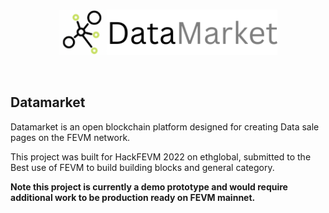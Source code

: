 <br/>
<p align='center'>
    <img src="./img/logo_trans.png" width=350/>
</p>

<br/>

Datamarket
---

Datamarket is an open blockchain platform designed for creating Data sale pages on the FEVM network. 

This project was built for HackFEVM 2022 on ethglobal, submitted to the Best use of FEVM to build building blocks and general category.

<b>Note this project is currently a demo prototype and would require additional work to be production ready on FEVM mainnet.</b>

<!--

### Motivation

Decentralized exchanges, also known as DEXs, are peer-to-peer marketplaces where cryptocurrency traders make transactions directly without handing over management of their funds to an intermediary or custodian.

For those vendors using existing software platforms (such as Flexport), much of the data is only held centrally within those platforms, subject to custom terms and conditions, and modifiable by their internal teams. Also often need to have a formal app B2B subscription plan.

Other common challenges that occur outside of platforms can include limitations from the non-universal nature of email (emails are private between sender and recipient), delays might not be accurately or consistently reported, and products might be lost.

### How it works

Users create data pages which are purchase pages for secured IPFS datasets.

DataMarket is self-governing. If a bad or inaccurate dataset is uploaded and sold, a purchaser or potential purchaser can flag the dataset as being fraudulent. The dataset page is locked after three flags.

To ensure that the data provides user satisfaction, the user is only paid out from the contract after three non-flagged successful sales, and each sale after that. This is done automatically via logic tied to the `purchaseData` contract method 

Each dataset cannot be modified after it is posted, but the price can be updated by the owner and it can be marked as inactive. A new page should be created if a dataset needs to be changed - this protects the mutability and trust of existing pages.


Using FEVM smart contracts, Datamarket can:
1. Enable an immutable, append-only, history of interactions against DataMarket smartcontracts.
2. Store the data in a scalable/low-cost way for data owners, where no single source has to be the custodian of the data log.
3. Perform low cost, high volume, and fast transactions on the FEVM network.

### Technologies used

**FEVM**: Serves as the primary smart contract network for the Datamarket application. FEVM enables fast and low cost smart contract transactions that make it easy to use Datamarket in the field without heavy additional costs or time delays.

**IPFS**: Record keeping and storage. IPFS is used as the backend for the QR code scanning data lookup and enables uploading new images of the cargo at different checkpoints or if the status of the item has changed visibly during transit (ex: item experienced damage). Description uploaded are also saved to the contract.

**WalletConnect**: Serves as the walletconnector for authorizing `DataMarket` contract deploys and enabling users to connect their wallets securely to the the DataMarket application.

The following contract events are emitted and can be listened to externally.

`PurchaseCompleted`: When a user completes the purchase on a data set page.
`PageFlagged`: When a user flags a page as not having legitimate data.


### Useful links
* Hardhat: https://hardhat.org/tutorial/writing-and-compiling-contracts
* Hackathon: https://ethglobal.com/events/hackfevm/home
* Examples of existing distributed data exchanges.

### Running the app

Define the following environment variables.

<pre>
    REACT_APP_STORAGE_KEY=  // Your web3.storage key, used for IPFS storage of datasets.
    REACT_APP_ACTIVE_CHAIN_ID= // (Optional) Can be adjusted to FEVM mainnet in the future, for now this field should be unset or set to 31415 for wallaby testnet.
    REACT_APP_WC_ID= // cloud.walletconnect.com app id (defaults to a demo app id).
</pre>


`yarn; yarn start`

Datamarket should now be running on port 3000.

### Potential future work
* Add a usage fee that takes a small percentage of each purchase. This could be easily added to the checkout flow - for now the purchases are completely free.
* Add a searchable interface to discover datasets built into the `DataMarket` application.
* Add support for user logins in addition to metamask (or wallet-based) logins.


## Screenshots / User flow

### Home
<img src="./img/home.png" width=800 />

### Creating a new dataset contract
<img src="./img/create.png" width=800 />

### Connecting wallet for contract deployment
<img src="./img/wallet.png" width=800 />

### Confirm contract creation
<img src="./img/confirm.png" width=800 />

### Contract created!
<img src="./img/contract1.png" width=800 />


### IPFS record on contract creation
<img src="./img/ipfs.png" width=800 />

### Contract Metadata 
<img src="./img/metadata.png" width=800 />

### QR code
<img src="./img/qr.png" width=800 />

### Printing QR code
<img src="./img/print.png" width=800 />

### Providing a datamarket contract update
<img src="./img/update.png" width=800 />

### DataMarket update transaction added to contract record
<img src="./img/contract2.png" width=800 />

### DataMarket update event is emitted from the contract
<img src="./img/event.png" width=800 />

### Chainlink api call to reverse geocode latitutude/longitude to address string.
<img src="./img/code.png" width=800 />

### DataMarket history lookup
<img src="./img/history.png" width=800 />

-->

<!--

Demo flow:
Web Article stating problem
Intro solution / website
Connect wallet
Create datamarket
- Original box image (IPFS/Filecoin for persistent, decentralized storage.)
- Adds funds to the contract to do chainlink interaction
Show deployed contract (FEVM, good for high volume packages or shipments)
- Show QR Code
- Print screen/preview
Send a contract update with description.
- Damaged box image
Show contract event emitted from contract and new transaction.
- Reverse geocoding https://www.geoapify.com/reverse-geocoding-api on Chainlink contract
Show contract history.
Closing (github+future work)


Make smart contract transaction at a checkpoint scan.

Social good idea

(e.g., sustainability, tackling the energy & logistic crises, preventing misinformation). Teams may create an oracle for Filecoin Green data, use Arbol data or build tools to establish information provenance.


-- Sponsors--
Smart contract for delivery or record keeping
FEVM: Low cost smart contract transactions
Chainlink: Grab information from port and pull into the application
IPFS: Record keeping and storage

-->

